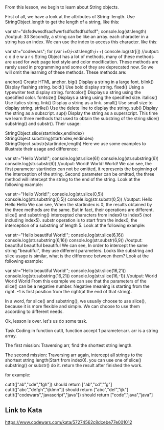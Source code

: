 From this lesson, we begin to learn about String objects.

First of all, we have a look at the attributes of String: length. Use StringObject.length to get the length of a string, like this:

var str="dsfsdwesdfsadfwerfsdfsdfsdfsdfsdf";
console.log(str.length)  //output: 33
Secondly, a string can be like an array. each character in a string has an index. We can use the index to access this character. like this:

var str="codewars";
for (var i=0;i<str.length;i++) console.log(str[i])
//output:
c
o
d
e
w
a
r
s
String Object has a lot of methods, many of these methods are used for web page text style and color modification. These methods are rarely used in programming and some of they are deprecated now. So we will omit the learning of these methods. These methods are:

anchor()    Create HTML anchor.
big()       Display a string in a large font.
blink()     Display flashing string.
bold()      Use bold display string.
fixed()     Using a typewriter text display string.
fontcolor() Displays a string using the specified color.
fontsize()  Displays a string using the specified size.
italics()   Use italics string.
link()      Display a string as a link.
small()     Use small size to display string.
strike()    Use the delete line to display the string.
sub()       Display the string as a subscript.
sup()       Display the string as a superscript.
This time we learn three methods that used to obtain the substring of the string:slice() substring() and substr(). Their usage:

StringObject.slice(startindex,endindex)
StringObject.substring(startindex,endindex)
StringObject.substr(startindex,length)
Here we use some examples to illustrate their usage and difference:

var str="Hello World!";
console.log(str.slice(6))
console.log(str.substring(6))
console.log(str.substr(6))
//output:
World!
World!
World!
We can see, the first parameter startindex can not be omitted, it represents the beginning of the interception of the string. Second parameter can be omitted, the three method will intercept the string to the end of the string. Look at the following example:

var str="Hello World!";
console.log(str.slice(0,5))
console.log(str.substring(0,5))
console.log(str.substr(0,5))
//output:
Hello
Hello
Hello
We can see, When the startindex is 0, the results obtained by the three methods are the same. But in fact, their operations are different. slice() and substring() intercepted characters from index0 to index5 (not including index5). substr operation is to start from the index0, the interception of a substring of length 5. Look at the following example:

var str="Hello beautiful World!";
console.log(str.slice(6,16))
console.log(str.substring(6,16))
console.log(str.substr(6,9))
//output:
beautiful 
beautiful 
beautiful
We can see, In order to intercept the same string "beautiful", they use different parameters. Looks like substring and slice usage is similar, what is the difference between them? Look at the following example:

var str="Hello beautiful World!";
console.log(str.slice(16,21))
console.log(str.substring(16,21))
console.log(str.slice(16,-1))
//output:
World
World
World
From this example we can see that the parameters of the slice() can be a negative number. Negative meaning is starting from the right. -1 is first position from the right(at the end of that string).

In a word, for silce() and substring(), we usually choose to use slice(), because it is more flexible and simple. We can choose to use them according to different needs.

Ok, lesson is over. let's us do some task.

Task
Coding in function cutIt, function accept 1 parameter:arr. arr is a string array.

The first mission: Traversing arr, find the shortest string length.

The second mission: Traversing arr again, intercept all strings to the shortest string length(Start from index0). you can use one of slice() substring() or substr() do it. return the result after finished the work.

for example:

cutIt(["ab","cde","fgh"]) should return ["ab","cd","fg"]
cutIt(["abc","defgh","ijklmn"]) should return ["abc","def","ijk"]
cutIt(["codewars","javascript","java"]) should return ["code","java","java"]

## Link to Kata
https://www.codewars.com/kata/57274562c8dcebe77e001012